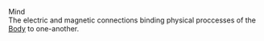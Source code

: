 Mind  
  The electric and magnetic connections binding physical proccesses of the [Body](https://github.com/Az-Net/Az-Net/blob/main/Definitions/Body.md) to one-another.
